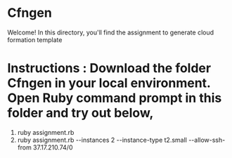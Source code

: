 # Cfngen

Welcome! In this directory, you'll find the assignment to generate cloud formation template
# Instructions : Download the folder Cfngen in your local environment. Open Ruby command prompt in this folder and try out below,
   1. ruby assignment.rb
   2. ruby assignment.rb --instances 2 --instance-type t2.small --allow-ssh-from 37.17.210.74/0